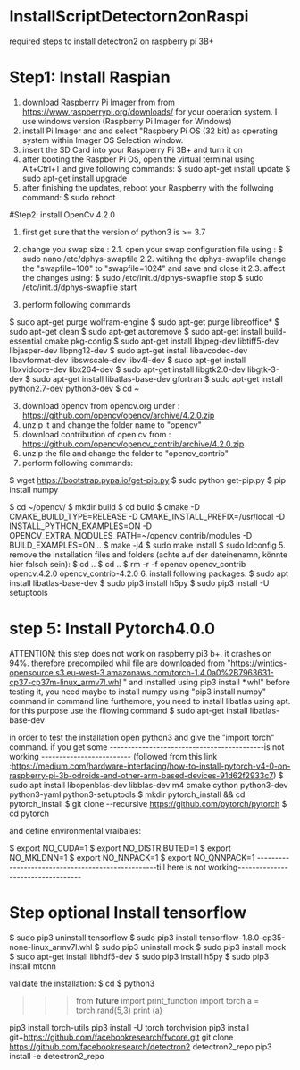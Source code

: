 # InstallScriptDetectorn2onRaspi
required steps to install detectron2 on raspberry pi 3B+


# Step1: Install Raspian
1. download Raspberry Pi Imager from from https://www.raspberrypi.org/downloads/ for your operation system. I use windows version  (Raspberry Pi Imager for Windows) 
2. install Pi Imager and and select "Raspbery Pi OS (32 bit) as operating system within Imager OS Selection window. 
3. insert the SD Card into your Raspberry Pi 3B+ and turn it on
4. after booting the Raspber Pi OS, open the virtual terminal using Alt+Ctrl+T and give following commands:
$ sudo apt-get install update
$ sudo apt-get install upgrade
5. after finishing the updates, reboot your Raspberry with the follwoing command: 
$ sudo reboot 

#Step2: install OpenCv 4.2.0
1. first get sure that the version of python3 is >= 3.7

2. change you swap size : 
2.1. open your swap configuration file using :
$ sudo nano /etc/dphys-swapfile
2.2. witihng the dphys-swapfile change the "swapfile=100" to "swapfile=1024" and save and close it
2.3. affect the changes using: 
$ sudo /etc/init.d/dphys-swapfile stop
$ sudo /etc/init.d/dphys-swapfile start





2. perform following commands

$ sudo apt-get purge wolfram-engine
$ sudo apt-get purge libreoffice*
$ sudo apt-get clean
$ sudo apt-get autoremove
$ sudo apt-get install build-essential cmake pkg-config
$ sudo apt-get install libjpeg-dev libtiff5-dev libjasper-dev libpng12-dev
$ sudo apt-get install libavcodec-dev libavformat-dev libswscale-dev libv4l-dev
$ sudo apt-get install libxvidcore-dev libx264-dev
$ sudo apt-get install libgtk2.0-dev libgtk-3-dev
$ sudo apt-get install libatlas-base-dev gfortran
$ sudo apt-get install python2.7-dev python3-dev
$ cd ~

3. download opencv from opencv.org under : https://github.com/opencv/opencv/archive/4.2.0.zip
4. unzip it and change the folder name to "opencv"
5. download contribution of open cv from : https://github.com/opencv/opencv_contrib/archive/4.2.0.zip
6. unzip the file and change the folder to "opencv_contrib"
7. perform following commands:

$ wget https://bootstrap.pypa.io/get-pip.py
$ sudo python get-pip.py
$ pip install numpy

$ cd ~/opencv/
$ mkdir build
$ cd build
$ cmake -D CMAKE_BUILD_TYPE=RELEASE     -D CMAKE_INSTALL_PREFIX=/usr/local     -D INSTALL_PYTHON_EXAMPLES=ON     -D OPENCV_EXTRA_MODULES_PATH=~/opencv_contrib/modules     -D BUILD_EXAMPLES=ON ..
$ make -j4
$ sudo make install
$ sudo ldconfig
5. remove the installation files and folders (achte auf der dateinenamn, könnte hier falsch sein): 
$ cd ..
$ cd ..
$ rm -r -f opencv opencv_contrib opencv.4.2.0 opencv_contrib-4.2.0 
6. install following packages: 
$ sudo apt install libatlas-base-dev
$ sudo pip3 install h5py
$ sudo pip3 install -U setuptools

# step 5: Install Pytorch4.0.0
ATTENTION: this step does not work on raspberry pi3 b+. it crashes on 94%. therefore precompiled whil file are downloaded from "https://wintics-opensource.s3.eu-west-3.amazonaws.com/torch-1.4.0a0%2B7963631-cp37-cp37m-linux_armv7l.whl " and installed using pip3 install *.whl"
before testing it, you need maybe to install numpy using "pip3 install numpy" command in command line
furthemore, you need to install libatlas using apt. for this purpose  use the fllowing command 
$ sudo apt-get install libatlas-base-dev

in order to test the installation open python3 and give the "import torch" command. if you get some 
-------------------------------------------is not working -------------------------
(followed from this link :https://medium.com/hardware-interfacing/how-to-install-pytorch-v4-0-on-raspberry-pi-3b-odroids-and-other-arm-based-devices-91d62f2933c7) 
$ sudo apt install libopenblas-dev libblas-dev m4 cmake cython python3-dev python3-yaml python3-setuptools
$ mkdir pytorch_install && cd pytorch_install
$ git clone --recursive https://github.com/pytorch/pytorch
$ cd pytorch

and define environmental vraibales: 

$ export NO_CUDA=1
$ export NO_DISTRIBUTED=1
$ export NO_MKLDNN=1 
$ export NO_NNPACK=1
$ export NO_QNNPACK=1
--------------------------------------------------till here is not working----------------------------------
# Step optional Install tensorflow 
$ sudo pip3 uninstall tensorflow
$ sudo pip3 install tensorflow-1.8.0-cp35-none-linux_armv7l.whl
$ sudo pip3 uninstall mock
$ sudo pip3 install mock
$ sudo apt-get install libhdf5-dev
$ sudo pip3 install h5py
$ sudo pip3 install mtcnn




validate the installation: 
$ cd 
$ python3
>>> from __future__ import print_function
>>> import torch
>>> a = torch.rand(5,3)
>>> print (a)




pip3 install torch-utils
pip3 install -U torch torchvision
pip3 install git+https://github.com/facebookresearch/fvcore.git
git clone https://github.com/facebookresearch/detectron2 detectron2_repo
pip3 install -e detectron2_repo
